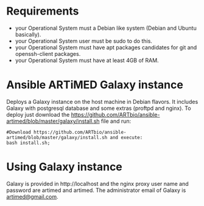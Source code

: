 # Requirements
  * your Operational System must a Debian like system (Debian and Ubuntu basically).
  * your Operational System user must be sudo to do this.
  * your Operational System must have apt packages candidates for git and openssh-client packages.
  * your Operational System must have at least 4GB of RAM.

# Ansible ARTiMED Galaxy instance
Deploys a Galaxy instance on the host machine in Debian flavors. 
It includes Galaxy with postgresql database and some extras (proftpd and nginx).
To deploy just download the https://github.com/ARTbio/ansible-artimed/blob/master/galaxy/install.sh file and run:
```
#Download https://github.com/ARTbio/ansible-artimed/blob/master/galaxy/install.sh and execute:
bash install.sh;
```

# Using Galaxy instance
Galaxy is provided in http://localhost and the nginx proxy user name and password are artimed and artimed.
The administrator email of Galaxy is artimed@gmail.com.